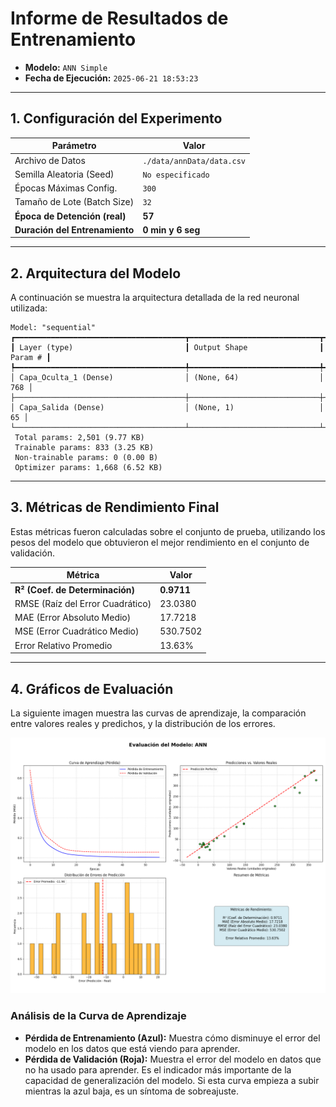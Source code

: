 
# Informe de Resultados de Entrenamiento

- **Modelo:** `ANN Simple`
- **Fecha de Ejecución:** `2025-06-21 18:53:23`

---

## 1. Configuración del Experimento

| Parámetro | Valor |
|---|---|
| Archivo de Datos | `./data/annData/data.csv` |
| Semilla Aleatoria (Seed) | `No especificado` |
| Épocas Máximas Config. | `300` |
| Tamaño de Lote (Batch Size) | `32` |
| **Época de Detención (real)** | **57** |
| **Duración del Entrenamiento** | **0 min y 6 seg** |

---

## 2. Arquitectura del Modelo

A continuación se muestra la arquitectura detallada de la red neuronal utilizada:

```
Model: "sequential"
┏━━━━━━━━━━━━━━━━━━━━━━━━━━━━━━━━━━━━━━┳━━━━━━━━━━━━━━━━━━━━━━━━━━━━━┳━━━━━━━━━━━━━━━━━┓
┃ Layer (type)                         ┃ Output Shape                ┃         Param # ┃
┡━━━━━━━━━━━━━━━━━━━━━━━━━━━━━━━━━━━━━━╇━━━━━━━━━━━━━━━━━━━━━━━━━━━━━╇━━━━━━━━━━━━━━━━━┩
│ Capa_Oculta_1 (Dense)                │ (None, 64)                  │             768 │
├──────────────────────────────────────┼─────────────────────────────┼─────────────────┤
│ Capa_Salida (Dense)                  │ (None, 1)                   │              65 │
└──────────────────────────────────────┴─────────────────────────────┴─────────────────┘
 Total params: 2,501 (9.77 KB)
 Trainable params: 833 (3.25 KB)
 Non-trainable params: 0 (0.00 B)
 Optimizer params: 1,668 (6.52 KB)

```

---

## 3. Métricas de Rendimiento Final

Estas métricas fueron calculadas sobre el conjunto de prueba, utilizando los pesos del modelo que obtuvieron el mejor rendimiento en el conjunto de validación.

| Métrica | Valor |
|---|---|
| **R² (Coef. de Determinación)** | **0.9711** |
| RMSE (Raíz del Error Cuadrático) | 23.0380 |
| MAE (Error Absoluto Medio) | 17.7218 |
| MSE (Error Cuadrático Medio) | 530.7502 |
| Error Relativo Promedio | 13.63% |

---

## 4. Gráficos de Evaluación

La siguiente imagen muestra las curvas de aprendizaje, la comparación entre valores reales y predichos, y la distribución de los errores.

![Gráfico de Evaluación](grafico_20250621_185315.png)

### Análisis de la Curva de Aprendizaje

- **Pérdida de Entrenamiento (Azul):** Muestra cómo disminuye el error del modelo en los datos que está viendo para aprender.
- **Pérdida de Validación (Roja):** Muestra el error del modelo en datos que no ha usado para aprender. Es el indicador más importante de la capacidad de generalización del modelo. Si esta curva empieza a subir mientras la azul baja, es un síntoma de sobreajuste.


